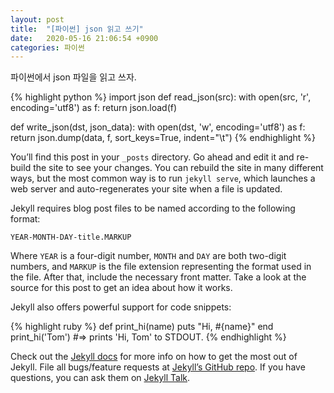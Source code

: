 ```yaml
---
layout: post
title:  "[파이썬] json 읽고 쓰기"
date:   2020-05-16 21:06:54 +0900
categories: 파이썬
---
```

파이썬에서 json 파일을 읽고 쓰자.

{% highlight python %}
import json
def read_json(src):
    with open(src, 'r', encoding='utf8') as f: 
        return json.load(f) 

def write_json(dst, json_data):
    with open(dst, 'w', encoding='utf8') as f: 
        return json.dump(data, f, sort_keys=True, indent="\t") 
{% endhighlight %}



You’ll find this post in your `_posts` directory. Go ahead and edit it and re-build the site to see your changes. You can rebuild the site in many different ways, but the most common way is to run `jekyll serve`, which launches a web server and auto-regenerates your site when a file is updated.

Jekyll requires blog post files to be named according to the following format:

`YEAR-MONTH-DAY-title.MARKUP`

Where `YEAR` is a four-digit number, `MONTH` and `DAY` are both two-digit numbers, and `MARKUP` is the file extension representing the format used in the file. After that, include the necessary front matter. Take a look at the source for this post to get an idea about how it works.

Jekyll also offers powerful support for code snippets:

{% highlight ruby %}
def print_hi(name)
  puts "Hi, #{name}"
end
print_hi('Tom')
#=> prints 'Hi, Tom' to STDOUT.
{% endhighlight %}

Check out the [Jekyll docs][jekyll-docs] for more info on how to get the most out of Jekyll. File all bugs/feature requests at [Jekyll’s GitHub repo][jekyll-gh]. If you have questions, you can ask them on [Jekyll Talk][jekyll-talk].

[jekyll-docs]: https://jekyllrb.com/docs/home
[jekyll-gh]:   https://github.com/jekyll/jekyll
[jekyll-talk]: https://talk.jekyllrb.com/
